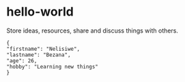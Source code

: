 # hello-world
 Store ideas, resources, share and discuss things with others.
```
{
"firstname": "Nelisiwe",
"lastname": "Bezana",
"age": 26,
"hobby": "Learning new things"
}
```
